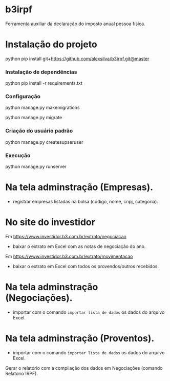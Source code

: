 # b3irpf
Ferramenta auxiliar da declaração do imposto anual pessoa física.

# Instalação do projeto
python pip install git+https://github.com/alexsilva/b3irpf.git@master
### Instalação de dependências
python pip install -r requirements.txt
### Configuração
python manage.py makemigrations

python manage.py migrate
### Criação do usuário padrão
python manage.py createsupseruser
### Execução
python manage.py runserver


# Na tela adminstração (Empresas).
* registrar empresas listadas na bolsa (código, nome, cnpj, categoria).

# No site do investidor
Em https://www.investidor.b3.com.br/extrato/negociacao
* baixar o extrato em Excel com as notas de negociação do ano.

Em https://www.investidor.b3.com.br/extrato/movimentacao
* baixar o extrato em Excel com todos os provendos/outros recebidos.

# Na tela adminstração (Negociações).
* importar com o comando `importar lista de dados` os dados do arquivo Excel.


# Na tela adminstração (Proventos).
* importar com o comando `importar lista de dados` os dados do arquivo Excel.


Gerar o relatório com a compilação dos dados em Negociações (comando Relatório IRPF).
